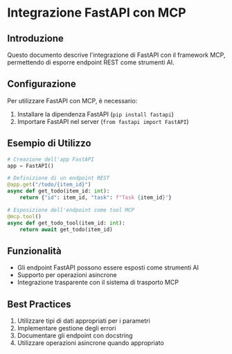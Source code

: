 # Integrazione FastAPI con MCP

## Introduzione
Questo documento descrive l'integrazione di FastAPI con il framework MCP, permettendo di esporre endpoint REST come strumenti AI.

## Configurazione
Per utilizzare FastAPI con MCP, è necessario:
1. Installare la dipendenza FastAPI (`pip install fastapi`)
2. Importare FastAPI nel server (`from fastapi import FastAPI`)

## Esempio di Utilizzo
```python
# Creazione dell'app FastAPI
app = FastAPI()

# Definizione di un endpoint REST
@app.get("/todo/{item_id}")
async def get_todo(item_id: int):
    return {"id": item_id, "task": f"Task {item_id}"}

# Esposizione dell'endpoint come tool MCP
@mcp.tool()
async def get_todo_tool(item_id: int):
    return await get_todo(item_id)
```

## Funzionalità
- Gli endpoint FastAPI possono essere esposti come strumenti AI
- Supporto per operazioni asincrone
- Integrazione trasparente con il sistema di trasporto MCP

## Best Practices
1. Utilizzare tipi di dati appropriati per i parametri
2. Implementare gestione degli errori
3. Documentare gli endpoint con docstring
4. Utilizzare operazioni asincrone quando appropriato 